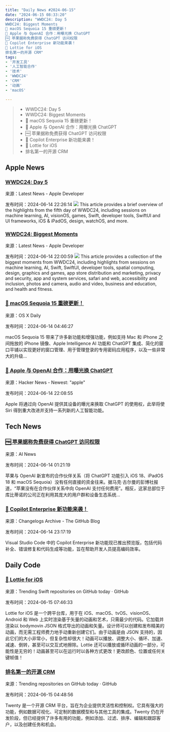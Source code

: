 ```yaml
---
title: "Daily News #2024-06-15"
date: "2024-06-15 08:33:20"
description: "WWDC24: Day 5
WWDC24: Biggest Moments
🌟 macOS Sequoia 15 重磅更新！
🍎 Apple 与 OpenAI 合作：用曝光换 ChatGPT
🆓 苹果据称免费获得 ChatGPT 访问权限
🎉 Copilot Enterprise 新功能来袭！
🌟 Lottie for iOS
排名第一的开源 CRM"
tags: 
- '开发工具'
- '人工智能合作'
- '技术'
- 'WWDC24'
- 'CRM'
- '动画'
- 'macOS'

---
```


> - WWDC24: Day 5
> - WWDC24: Biggest Moments
> - 🌟 macOS Sequoia 15 重磅更新！
> - 🍎 Apple 与 OpenAI 合作：用曝光换 ChatGPT
> - 🆓 苹果据称免费获得 ChatGPT 访问权限
> - 🎉 Copilot Enterprise 新功能来袭！
> - 🌟 Lottie for iOS
> - 排名第一的开源 CRM

## Apple News

### [WWDC24: Day 5](https://developer.apple.com/news/?id=4zpcpy1y)

来源：Latest News - Apple Developer

发布时间：2024-06-14 22:26:14
![](https://devimages-cdn.apple.com/wwdc-services/articles/images/5A4AE33B-EB0F-42D5-ACC3-0DB8DF3496A9/2048.jpeg)
This article provides a brief overview of the highlights from the fifth day of WWDC24, including sessions on machine learning, AI, visionOS, games, Swift, developer tools, SwiftUI and UI frameworks, iOS & iPadOS, design, watchOS, and more.

### [WWDC24: Biggest Moments](https://developer.apple.com/news/?id=o38yplz0)

来源：Latest News - Apple Developer

发布时间：2024-06-14 22:00:59
![](https://devimages-cdn.apple.com/wwdc-services/articles/images/BE8F1815-F032-4122-A7A3-8CBF0F6E6153/2048.jpeg)
This article provides a collection of the biggest moments from WWDC24, including highlights from sessions on machine learning, AI, Swift, SwiftUI, developer tools, spatial computing, design, graphics and games, app store distribution and marketing, privacy and security, app and system services, safari and web, accessibility and inclusion, photos and camera, audio and video, business and education, and health and fitness.

### [🌟 macOS Sequoia 15 重磅更新！](https://osxdaily.com/2024/06/13/how-install-macos-sequoia-beta-dev/)

来源：OS X Daily

发布时间：2024-06-14 04:46:27

macOS Sequoia 15 带来了许多新功能和增强功能，例如支持 Mac 和 iPhone 之间拖放的 iPhone 镜像、Apple Intelligence AI 功能和 ChatGPT 集成、简化的窗口平铺以实现更好的窗口管理、用于管理登录的专用密码应用程序，以及一些非常大的升级...

### [🍎 Apple 与 OpenAI 合作：用曝光换 ChatGPT](https://www.windowscentral.com/apple/apple-will-reportedly-pay-openai-with-exposure-to-hundreds-of-millions-of-its-devices-for-the-chatgpt-plug)

来源：Hacker News - Newest: "apple"

发布时间：2024-06-14 22:08:55

Apple 将通过向 OpenAI 提供其设备的曝光来换取 ChatGPT 的使用权，此举将使 Siri 得到重大改进并支持一系列新的人工智能功能。


## Tech News

### [🆓 苹果据称免费获得 ChatGPT 访问权限](https://www.artificialintelligence-news.com/2024/06/13/apple-reportedly-getting-free-chatgpt-access/)

来源：AI News

发布时间：2024-06-14 01:21:19

苹果与 OpenAI 新宣布的合作伙伴关系（将 ChatGPT 功能引入 iOS 18、iPadOS 18 和 macOS Sequoia）没有任何直接的资金往来。据马克·古尔曼的彭博社报道，“苹果没有在合作伙伴关系中向 OpenAI 支付任何费用”。相反，这家总部位于库比蒂诺的公司正在利用其庞大的用户群和设备生态系统...

### [🎉 Copilot Enterprise 新功能来袭！](https://github.blog/changelog/2024-06-14-new-copilot-enterprise-features-in-vs-code-preview)

来源：Changelogs Archive - The GitHub Blog

发布时间：2024-06-14 23:17:19

Visual Studio Code 中的 Copilot Enterprise 新功能现已推出预览版，包括代码补全、错误修复和代码生成等功能，旨在帮助开发人员提高编码效率。

## Daily Code

### [🌟 Lottie for iOS](https://github.com/airbnb/lottie-ios)

来源：Trending Swift repositories on GitHub today · GitHub

发布时间：2024-06-15 07:46:33

Lottie for iOS 是一个跨平台库，用于在 iOS、macOS、tvOS、visionOS、Android 和 Web 上实时渲染基于矢量的动画和艺术，只需最少的代码。它加载并渲染以 bodymovin JSON 格式导出的动画和矢量。设计师可以创建和发布精美的动画，而无需工程师费力地手动重新创建它们。由于动画是由 JSON 支持的，因此它们的大小非常小，但复杂性却很大！动画可以播放、调整大小、循环、加速、减速、倒转，甚至可以交互式地擦除。Lottie 还可以播放或循环动画的一部分，可能性是无穷的！动画甚至可以在运行时以各种方式更改！更改颜色、位置或任何关键帧值！

### [排名第一的开源 CRM](https://github.com/twentyhq/twenty)

来源：Trending repositories on GitHub today · GitHub

发布时间：2024-06-15 04:48:56

Twenty 是一个开源 CRM 平台，旨在为企业提供灵活性和控制权。它具有强大的功能，例如数据可视化、可定制的数据模型和与其他工具的集成。Twenty 仍在开发阶段，但已经提供了许多有用的功能，例如添加、过滤、排序、编辑和跟踪客户，以及创建任务和机会。

